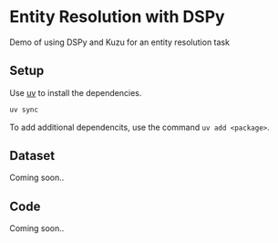 # Entity Resolution with DSPy

Demo of using DSPy and Kuzu for an entity resolution task

## Setup

Use [uv](https://docs.astral.sh/uv/) to install the dependencies.

```bash
uv sync
```

To add additional dependencits, use the command `uv add <package>`.

## Dataset

Coming soon..

## Code

Coming soon..
